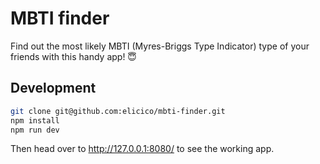 # MBTI finder

Find out the most likely MBTI (Myres-Briggs Type Indicator) type of your
friends with this handy app! :innocent:

## Development

```bash
git clone git@github.com:elicico/mbti-finder.git
npm install
npm run dev
```

Then head over to http://127.0.0.1:8080/ to see the working app.
